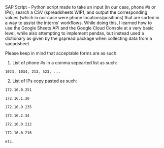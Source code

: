 SAP Script - Python script made to take an input (in our case, phone #s or IPs), search a CSV (spreadsheets WIP), and output the corresponding values (which in our case were phone locations/positions) that are sorted in a way to assist the interns' workflows. While doing this, I learned how to use the Google Sheets API and the Google Cloud Console at a very basic level, while also attempting to implement pandas, but instead used a dictionary as given by the gspread package when collecting data from a speadsheet.

Please keep in mind that acceptable forms are as such:
  1. List of phone #s in a comma sepearted list as such: 
 	
	1023, 1034, 213, 523, ...
  2. List of IPs copy pasted as such:
	
	172.16.0.251
	
	172.16.1.20
	
	172.16.0.235
	
	172.16.2.34
	
	172.16.0.212
	
	172.16.0.216
	
	etc.

